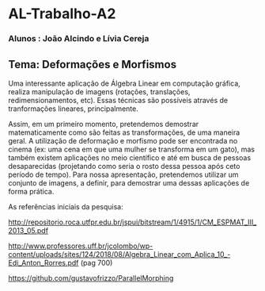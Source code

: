 # AL-Trabalho-A2

### Alunos : João Alcindo e Lívia Cereja

## Tema: Deformações e Morfismos 

Uma interessante aplicação de Álgebra Linear em computação gráfica, realiza manipulação de imagens (rotações, translações, redimensionamentos, etc). Essas técnicas são possíveis através de tranformações lineares, principalmente.

Assim, em um primeiro momento, pretendemos demostrar matematicamente como são feitas as transformações, de uma maneira geral. A utilização de deformação e morfismo pode ser encontrada no cinema (ex: uma cena em que uma mulher se transforma em um gato), mas também existem aplicações no meio científico e até em busca de pessoas desaparecidas (projetando como seria o rosto dessa pessoa após ceto período de tempo). Para nossa apresentação, pretendemos utilizar um conjunto de imagens, a definir, para demostrar uma dessas aplicações de forma prática. 

As referências iniciais da pesquisa:

http://repositorio.roca.utfpr.edu.br/jspui/bitstream/1/4915/1/CM_ESPMAT_III_2013_05.pdf

http://www.professores.uff.br/jcolombo/wp-content/uploads/sites/124/2018/08/Algebra_Linear_com_Aplica_10_-Edi_Anton_Rorres.pdf (pag 700)

https://github.com/gustavofrizzo/ParallelMorphing
